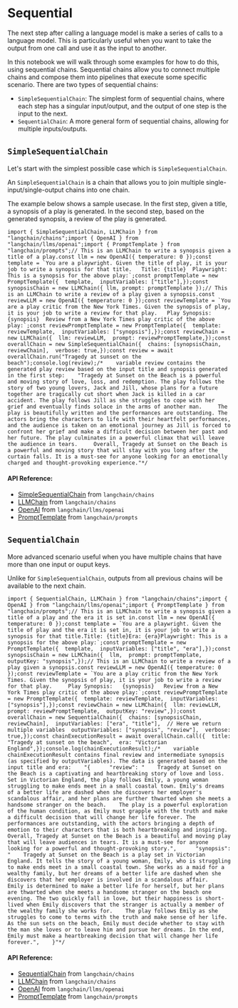 Sequential
==========

The next step after calling a language model is make a series of calls to a language model. This is particularly useful when you want to take the output from one call and use it as the input to another.

In this notebook we will walk through some examples for how to do this, using sequential chains. Sequential chains allow you to connect multiple chains and compose them into pipelines that execute some specific scenario. There are two types of sequential chains:

*   `SimpleSequentialChain`: The simplest form of sequential chains, where each step has a singular input/output, and the output of one step is the input to the next.
*   `SequentialChain`: A more general form of sequential chains, allowing for multiple inputs/outputs.

`SimpleSequentialChain`[​](#simplesequentialchain "Direct link to simplesequentialchain")
-----------------------------------------------------------------------------------------

Let's start with the simplest possible case which is `SimpleSequentialChain`.

An `SimpleSequentialChain` is a chain that allows you to join multiple single-input/single-output chains into one chain.

The example below shows a sample usecase. In the first step, given a title, a synopsis of a play is generated. In the second step, based on the generated synopsis, a review of the play is generated.

    import { SimpleSequentialChain, LLMChain } from "langchain/chains";import { OpenAI } from "langchain/llms/openai";import { PromptTemplate } from "langchain/prompts";// This is an LLMChain to write a synopsis given a title of a play.const llm = new OpenAI({ temperature: 0 });const template = `You are a playwright. Given the title of play, it is your job to write a synopsis for that title.   Title: {title}  Playwright: This is a synopsis for the above play:`;const promptTemplate = new PromptTemplate({  template,  inputVariables: ["title"],});const synopsisChain = new LLMChain({ llm, prompt: promptTemplate });// This is an LLMChain to write a review of a play given a synopsis.const reviewLLM = new OpenAI({ temperature: 0 });const reviewTemplate = `You are a play critic from the New York Times. Given the synopsis of play, it is your job to write a review for that play.   Play Synopsis:  {synopsis}  Review from a New York Times play critic of the above play:`;const reviewPromptTemplate = new PromptTemplate({  template: reviewTemplate,  inputVariables: ["synopsis"],});const reviewChain = new LLMChain({  llm: reviewLLM,  prompt: reviewPromptTemplate,});const overallChain = new SimpleSequentialChain({  chains: [synopsisChain, reviewChain],  verbose: true,});const review = await overallChain.run("Tragedy at sunset on the beach");console.log(review);/*    variable review contains the generated play review based on the input title and synopsis generated in the first step:    "Tragedy at Sunset on the Beach is a powerful and moving story of love, loss, and redemption. The play follows the story of two young lovers, Jack and Jill, whose plans for a future together are tragically cut short when Jack is killed in a car accident. The play follows Jill as she struggles to cope with her grief and eventually finds solace in the arms of another man.     The play is beautifully written and the performances are outstanding. The actors bring the characters to life with their heartfelt performances, and the audience is taken on an emotional journey as Jill is forced to confront her grief and make a difficult decision between her past and her future. The play culminates in a powerful climax that will leave the audience in tears.     Overall, Tragedy at Sunset on the Beach is a powerful and moving story that will stay with you long after the curtain falls. It is a must-see for anyone looking for an emotionally charged and thought-provoking experience."*/

#### API Reference:

*   [SimpleSequentialChain](/docs/api/chains/classes/SimpleSequentialChain) from `langchain/chains`
*   [LLMChain](/docs/api/chains/classes/LLMChain) from `langchain/chains`
*   [OpenAI](/docs/api/llms_openai/classes/OpenAI) from `langchain/llms/openai`
*   [PromptTemplate](/docs/api/prompts/classes/PromptTemplate) from `langchain/prompts`

`SequentialChain`[​](#sequentialchain "Direct link to sequentialchain")
-----------------------------------------------------------------------

More advanced scenario useful when you have multiple chains that have more than one input or ouput keys.

Unlike for `SimpleSequentialChain`, outputs from all previous chains will be available to the next chain.

    import { SequentialChain, LLMChain } from "langchain/chains";import { OpenAI } from "langchain/llms/openai";import { PromptTemplate } from "langchain/prompts";// This is an LLMChain to write a synopsis given a title of a play and the era it is set in.const llm = new OpenAI({ temperature: 0 });const template = `You are a playwright. Given the title of play and the era it is set in, it is your job to write a synopsis for that title.Title: {title}Era: {era}Playwright: This is a synopsis for the above play:`;const promptTemplate = new PromptTemplate({  template,  inputVariables: ["title", "era"],});const synopsisChain = new LLMChain({  llm,  prompt: promptTemplate,  outputKey: "synopsis",});// This is an LLMChain to write a review of a play given a synopsis.const reviewLLM = new OpenAI({ temperature: 0 });const reviewTemplate = `You are a play critic from the New York Times. Given the synopsis of play, it is your job to write a review for that play.     Play Synopsis:   {synopsis}   Review from a New York Times play critic of the above play:`;const reviewPromptTemplate = new PromptTemplate({  template: reviewTemplate,  inputVariables: ["synopsis"],});const reviewChain = new LLMChain({  llm: reviewLLM,  prompt: reviewPromptTemplate,  outputKey: "review",});const overallChain = new SequentialChain({  chains: [synopsisChain, reviewChain],  inputVariables: ["era", "title"],  // Here we return multiple variables  outputVariables: ["synopsis", "review"],  verbose: true,});const chainExecutionResult = await overallChain.call({  title: "Tragedy at sunset on the beach",  era: "Victorian England",});console.log(chainExecutionResult);/*    variable chainExecutionResult contains final review and intermediate synopsis (as specified by outputVariables). The data is generated based on the input title and era:    "{      "review": "    Tragedy at Sunset on the Beach is a captivating and heartbreaking story of love and loss. Set in Victorian England, the play follows Emily, a young woman struggling to make ends meet in a small coastal town. Emily's dreams of a better life are dashed when she discovers her employer's scandalous affair, and her plans are further thwarted when she meets a handsome stranger on the beach.    The play is a powerful exploration of the human condition, as Emily must grapple with the truth and make a difficult decision that will change her life forever. The performances are outstanding, with the actors bringing a depth of emotion to their characters that is both heartbreaking and inspiring.    Overall, Tragedy at Sunset on the Beach is a beautiful and moving play that will leave audiences in tears. It is a must-see for anyone looking for a powerful and thought-provoking story.",      "synopsis": "    Tragedy at Sunset on the Beach is a play set in Victorian England. It tells the story of a young woman, Emily, who is struggling to make ends meet in a small coastal town. She works as a maid for a wealthy family, but her dreams of a better life are dashed when she discovers that her employer is involved in a scandalous affair.    Emily is determined to make a better life for herself, but her plans are thwarted when she meets a handsome stranger on the beach one evening. The two quickly fall in love, but their happiness is short-lived when Emily discovers that the stranger is actually a member of the wealthy family she works for.    The play follows Emily as she struggles to come to terms with the truth and make sense of her life. As the sun sets on the beach, Emily must decide whether to stay with the man she loves or to leave him and pursue her dreams. In the end, Emily must make a heartbreaking decision that will change her life forever.",    }"*/

#### API Reference:

*   [SequentialChain](/docs/api/chains/classes/SequentialChain) from `langchain/chains`
*   [LLMChain](/docs/api/chains/classes/LLMChain) from `langchain/chains`
*   [OpenAI](/docs/api/llms_openai/classes/OpenAI) from `langchain/llms/openai`
*   [PromptTemplate](/docs/api/prompts/classes/PromptTemplate) from `langchain/prompts`